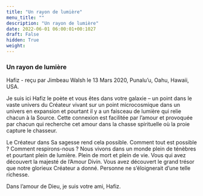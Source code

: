 ```yaml
---
title: "Un rayon de lumière"
menu_title: ""
description: "Un rayon de lumière"
date: 2022-06-01 06:00:01+00:1027
draft: False
hidden: True
weight:
---
```

### Un rayon de lumière

Hafiz - reçu par Jimbeau Walsh le 13 Mars 2020, Punalu’u, Oahu, Hawaii, USA.

Je suis ici Hafiz le poète et vous êtes dans votre galaxie – un point dans le vaste univers du Créateur vivant sur un point microcosmique dans un univers en expansion et pourtant il y a un faisceau de lumière qui relie chacun à la Source. Cette connexion est facilitée par l’amour et provoquée par chacun qui recherche cet amour dans la chasse spirituelle où la proie capture le chasseur.

Le Créateur dans Sa sagesse rend cela possible. Comment tout est possible ? Comment respirons-nous ? Nous vivons dans un monde plein de ténèbres et pourtant plein de lumière. Plein de mort et plein de vie. Vous qui avez découvert la majesté de l’Amour Divin. Vous avez découvert le grand trésor que notre glorieux Créateur a donné. Personne ne s’éloignerait d’une telle richesse.

Dans l’amour de Dieu, je suis votre ami, Hafiz.
